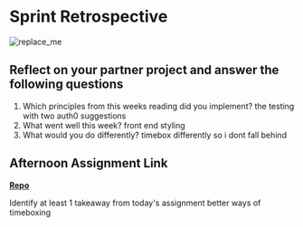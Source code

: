 # Sprint Retrospective

![replace_me](https://codeworks.blob.core.windows.net/public/assets/img/illustrations/placeholder.svg)

## Reflect on your partner project and answer the following questions

1. Which principles from this weeks reading did you implement?
the testing with two auth0 suggestions
2. What went well this week?
front end styling
3. What would you do differently?
timebox differently so i dont fall behind
## Afternoon Assignment Link

**[Repo](https://github.com/JacobNeitzell/Tower)**

Identify at least 1 takeaway from today's assignment
better ways of timeboxing